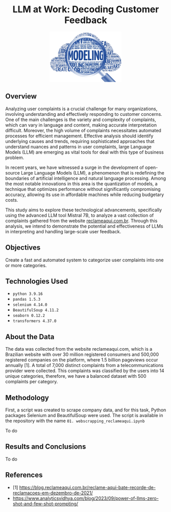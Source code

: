 <div align="center">
  <h1>LLM at Work: Decoding Customer Feedback</h1>
</div>

<p align="center">
<img src="images\cover.png" class="center" width="45%"/>
</p>

## Overview
Analyzing user complaints is a crucial challenge for many organizations, involving understanding and effectively responding to customer concerns. One of the main challenges is the variety and complexity of complaints, which can vary in language and content, making accurate interpretation difficult. Moreover, the high volume of complaints necessitates automated processes for efficient management. Effective analysis should identify underlying causes and trends, requiring sophisticated approaches that understand nuances and patterns in user complaints, large Language Models (LLM) are emerging as vital tools for deal with this type of business problem.

In recent years, we have witnessed a surge in the development of open-source Large Language Models (LLM), a phenomenon that is redefining the boundaries of artificial intelligence and natural language processing. Among the most notable innovations in this area is the quantization of models, a technique that optimizes performance without significantly compromising accuracy, allowing its use in affordable machines while reducing budgetary costs.

This study aims to explore these technological advancements, specifically using the advanced LLM tool Mistral 7B, to analyze a vast collection of complaints gathered from the website [reclameaqui.com.br](reclameaqui.com.br). Through this analysis, we intend to demonstrate the potential and effectiveness of LLMs in interpreting and handling large-scale user feedback.

## Objectives
Create a fast and automated system to categorize user complaints into one or more categories.

## Technologies Used
* `python 3.9.16`
* `pandas 1.5.3`
* `selenium 4.14.0`
* `BeautifulSoup 4.11.2`
* `seaborn 0.12.2`
* `transformers 4.37.0`
  
## About the Data
The data was collected from the website reclameaqui.com, which is a Brazilian website with over 30 million registered consumers and 500,000 registered companies on the platform, where 1.5 billion pageviews occur annually [1]. A total of 7,000 distinct complaints from a telecommunications provider were collected. This complaints was classified by the users into 14 unique categories, therefore, we have a balanced dataset with 500 complaints per category.

## Methodology
First, a script was created to scrape company data, and for this task, Python packages Selenium and BeautifulSoup were used. The script is available in the repository with the name `01. webscrapping_reclameaqui.ipynb`

To do

## Results and Conclusions
To do

## References
* [1] https://blog.reclameaqui.com.br/reclame-aqui-bate-recorde-de-reclamacoes-em-dezembro-de-2021/
* https://www.analyticsvidhya.com/blog/2023/09/power-of-llms-zero-shot-and-few-shot-prompting/

